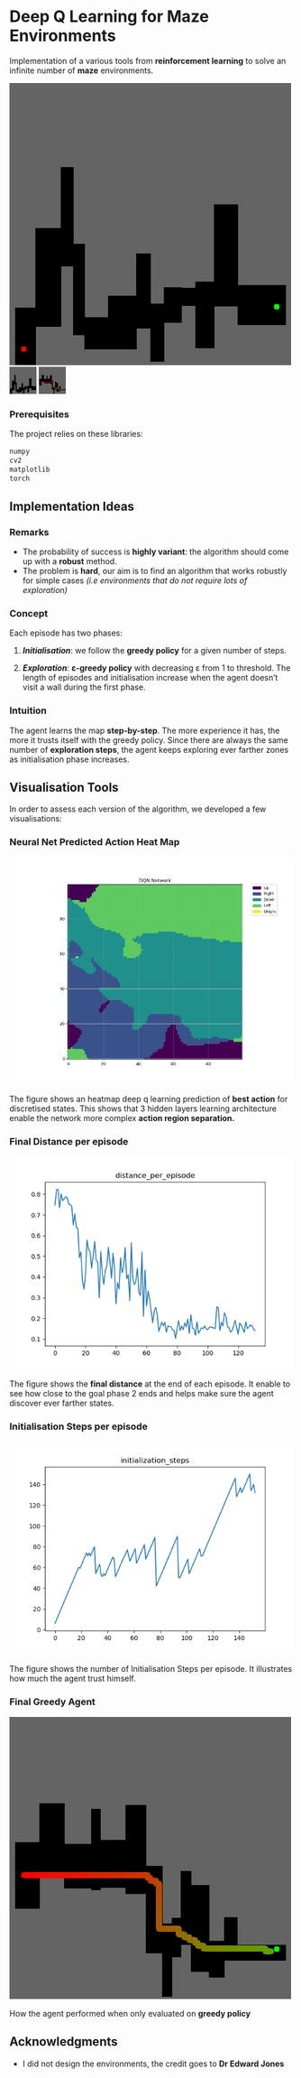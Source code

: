 # Deep Q Learning for Maze Environments

Implementation of a various tools from **reinforcement learning** to solve an infinite number of **maze** environments.

![Image](figs/map.png)
<img src="figs/map.png" width="48">
<img src="https://github.com/alehuger/maze_dqn/blob/master/figs/final_step_map.png" width="48">


### Prerequisites

The project relies on these libraries:

```
numpy
cv2
matplotlib
torch
```

## Implementation Ideas

### Remarks

* The probability of success is **highly variant**: the algorithm should come up with a **robust** method.
* The problem is **hard**, our aim is to find an algorithm that works robustly for simple cases *(i.e environments that do
not require lots of exploration)*

### Concept

Each episode has two phases:

1. ***Initialisation***: we follow the **greedy policy** for a given number of steps. 

2.  ***Exploration***: **ε-greedy policy** with decreasing ε from 1 to threshold.
The length of episodes and initialisation increase when the agent doesn’t visit a wall during the first phase.

### Intuition
The agent learns the map **step-by-step**. The more experience it has, the more it trusts itself with the greedy policy. Since there are always the same number of **exploration steps**, the agent keeps exploring ever farther zones as initialisation phase increases.

## Visualisation Tools

In order to assess each version of the algorithm, we developed a few visualisations:

### Neural Net Predicted Action Heat Map 

![Image](figs/dqn_visualization.png)

The figure shows an heatmap deep q learning prediction of **best action** for discretised states.  This shows that 3 hidden layers learning architecture enable the network more complex **action region separation.** 


###  Final Distance per episode

![Image](figs/distance_per_episode.png)

The figure shows the **final distance** at the end of each episode. It enable to see how close to the goal phase 2 ends and helps make sure the agent discover ever farther states.


###  Initialisation Steps per episode
![Image](figs/initialization_steps.png)

The figure shows the number of Initialisation Steps per episode.
It illustrates how much the agent trust himself.

###  Final Greedy Agent
![Image](figs/final_step_map.png)

How the agent performed when only evaluated on **greedy policy**


## Acknowledgments

* I did not design the environments, the credit goes to **Dr Edward Jones**

